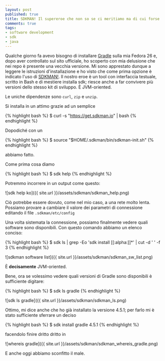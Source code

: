 ```yaml
---
layout: post
published: true
title: SDKMAN! Il supereroe che non so se ci meritiamo ma di cui forse abbiamo bisogno
comments: true
tags:
- software development
- sdk
- java
---
```


Qualche giorno fa avevo bisogno di installare [Gradle](http://gradle.org/) sulla mia Fedora 26 e, dopo aver controllato sul sito ufficiale, ho scoperto con mia delusione che nei repo è presente una vecchia versione. Mi sono apprestato dunque a leggere le istruzioni d'installazione e ho visto che come prima opzione è indicato l'uso di [SDKMAN!](http://sdkman.io). Il nostro eroe è un tool con interfaccia testuale, scritto in Bash e di mestiere installa sdk; riesce anche a far convivere più versioni dello stesso kit di sviluppo. È JVM-oriented.

Le uniche dipendenze sono `curl`, `zip` e `unzip`.

Si installa in un attimo grazie ad un semplice

{% highlight bash %}
$ curl -s "https://get.sdkman.io" | bash
{% endhighlight %}

Dopodiché con un

{% highlight bash %}
$ source "$HOME/.sdkman/bin/sdkman-init.sh"
{% endhighlight %}

abbiamo fatto.

Come prima cosa diamo

{% highlight bash %}
$ sdk help
{% endhighlight %}

Potremmo incorrere in un output come questo:

![sdk help ko]({{ site.url }}/assets/sdkman/sdkman_help.png)

Ciò potrebbe essere dovuto, come nel mio caso, a una rete molto lenta. Possiamo provare a cambiare il valore dei parametri di connessione editando il file `.sdkman/etc/config`

Una volta sistemata la connessione, possiamo finalmente vedere quali software sono disponibili. Con questo comando abbiamo un elenco conciso:

{% highlight bash %}
$ sdk ls | grep -Eo 'sdk install [[:alpha:]]*' | cut -d ' ' -f 3
{% endhighlight %}

![sdkman software list]({{ site.url }}/assets/sdkman/sdkman_sw_list.png)

È **decisamente** JVM-oriented.

Bene, ora se volessimo vedere quali versioni di Gradle sono disponibili è sufficiente digitare:

{% highlight bash %}
$ sdk ls gradle
{% endhighlight %}

![sdk ls gradle]({{ site.url }}/assets/sdkman/sdkman_ls.png)

Ottimo, mi dice anche che ho già installato la versione 4.5.1; per farlo mi è stato sufficiente sferrare un deciso

{% highlight bash %}
$ sdk install gradle 4.5.1
{% endhighlight %}

facendolo finire dritto dritto in

![whereis gradle]({{ site.url }}/assets/sdkman/sdkman_whereis_gradle.png)

E anche oggi abbiamo sconfitto il male.
